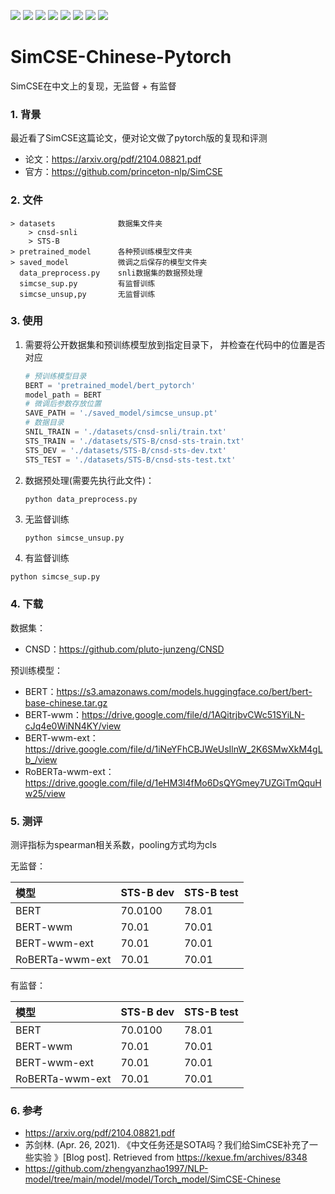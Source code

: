 ![](https://img.shields.io/badge/license-MIT-blue.svg) 
![](https://img.shields.io/badge/Python-3.6.12-blue.svg)
![](https://img.shields.io/badge/torch-1.7.0-brightgreen.svg)
![](https://img.shields.io/badge/transformers-4.4.1-brightgreen.svg)
![](https://img.shields.io/badge/scikitlearn-0.24.0-brightgreen.svg)
![](https://img.shields.io/badge/tqdm-4.49.0-brightgreen.svg)
![](https://img.shields.io/badge/jsonlines-2.0.0-brightgreen.svg)
![](https://img.shields.io/badge/loguru-0.5.3-brightgreen.svg)



# SimCSE-Chinese-Pytorch
SimCSE在中文上的复现，无监督 + 有监督

### 1. 背景

最近看了SimCSE这篇论文，便对论文做了pytorch版的复现和评测

- 论文：https://arxiv.org/pdf/2104.08821.pdf
- 官方：https://github.com/princeton-nlp/SimCSE

### 2. 文件

```shell
> datasets				数据集文件夹
    > cnsd-snli
	> STS-B
> pretrained_model		各种预训练模型文件夹
> saved_model			微调之后保存的模型文件夹
  data_preprocess.py	snli数据集的数据预处理
  simcse_sup.py			有监督训练
  simcse_unsup,py		无监督训练
```

### 3. 使用

1. 需要将公开数据集和预训练模型放到指定目录下， 并检查在代码中的位置是否对应

   ```python
   # 预训练模型目录
   BERT = 'pretrained_model/bert_pytorch'
   model_path = BERT 
   # 微调后参数存放位置
   SAVE_PATH = './saved_model/simcse_unsup.pt'
   # 数据目录
   SNIL_TRAIN = './datasets/cnsd-snli/train.txt'
   STS_TRAIN = './datasets/STS-B/cnsd-sts-train.txt'
   STS_DEV = './datasets/STS-B/cnsd-sts-dev.txt'
   STS_TEST = './datasets/STS-B/cnsd-sts-test.txt'
   ```

2. 数据预处理(需要先执行此文件)：

   ```shell
   python data_preprocess.py
   ```

3. 无监督训练

   ```shell
   python simcse_unsup.py
   ```

4.  有监督训练

   ```python
   python simcse_sup.py
   ```

### 4. 下载

数据集：

- CNSD：https://github.com/pluto-junzeng/CNSD

预训练模型：

- BERT：https://s3.amazonaws.com/models.huggingface.co/bert/bert-base-chinese.tar.gz
- BERT-wwm：https://drive.google.com/file/d/1AQitrjbvCWc51SYiLN-cJq4e0WiNN4KY/view
- BERT-wwm-ext：https://drive.google.com/file/d/1iNeYFhCBJWeUsIlnW_2K6SMwXkM4gLb_/view
- RoBERTa-wwm-ext：https://drive.google.com/file/d/1eHM3l4fMo6DsQYGmey7UZGiTmQquHw25/view

### 5. 测评

测评指标为spearman相关系数，pooling方式均为cls

无监督：

| 模型            | STS-B dev | STS-B test |
| :-------------- | --------- | ---------- |
| BERT            | 70.0100   | 78.01      |
| BERT-wwm        | 70.01     | 70.01      |
| BERT-wwm-ext    | 70.01     | 70.01      |
| RoBERTa-wwm-ext | 70.01     | 70.01      |

有监督：

| 模型            | STS-B dev | STS-B test |
| :-------------- | --------- | ---------- |
| BERT            | 70.0100   | 78.01      |
| BERT-wwm        | 70.01     | 70.01      |
| BERT-wwm-ext    | 70.01     | 70.01      |
| RoBERTa-wwm-ext | 70.01     | 70.01      |

### 6. 参考

- https://arxiv.org/pdf/2104.08821.pdf
- 苏剑林. (Apr. 26, 2021). 《中文任务还是SOTA吗？我们给SimCSE补充了一些实验 》[Blog post]. Retrieved from https://kexue.fm/archives/8348
- https://github.com/zhengyanzhao1997/NLP-model/tree/main/model/model/Torch_model/SimCSE-Chinese










